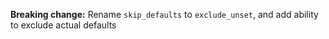 **Breaking change:** Rename `skip_defaults` to `exclude_unset`, and add ability to exclude actual defaults 
